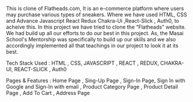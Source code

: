 This is clone of Flatheads.com, It is an e-commerce platform where users may purchase various types of sneakers. Where we have used HTML, CSS and Advance Javascript React Redux Chakra-Ui ,React-Slick , Auth0, to acheive this. In this project we have tried to clone the “Flatheads” website. We had build up all our efforts to do our best in this project. As, the Masai School's Mentorship was specifically to build up our skills and we also accordingly implemented all that teachings in our project to look it at its best.



Tech Stack Used : HTML , CSS, JAVASCRIPT , REACT , REDUX, CHAKRA-UI, REACT-SLICK , Auth0


Pages & Features :   Home Page , Sing-Up Page , Sign-In Page, Sign In with Google and Sign-In with email , Product Category Page , Product Detail Page , Add To Cart , Address Page 
  



